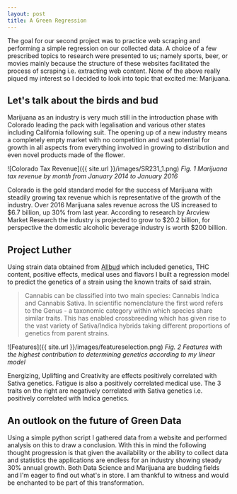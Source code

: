 ```yaml
---
layout: post
title: A Green Regression
---
```


The goal for our second project was to practice web scraping and performing a simple regression on our collected data. A choice of a few prescribed topics to research were presented to us; namely sports, beer, or movies mainly because the structure of these websites facilitated the process of scraping i.e. extracting web content. None of the above really piqued my interest so I decided to look into topic that excited me: Marijuana.

## Let's talk about the birds and bud

Marijuana as an industry is very much still in the introduction phase with Colorado leading the pack with legalisation and various other states including California following suit. The opening up of a new industry means a completely empty market with no competition and vast potential for growth in all aspects from everything involved in growing to distribution and even novel products made of the flower.


![Colorado Tax Revenue]({{ site.url }}/images/SR231_1.png)
<em>Fig. 1 Marijuana tax revenue by month from January 2014 to January 2016</em>


Colorado is the gold standard model for the success of Marijuana with steadily growing tax revenue which is representative of the growth of the industry. Over 2016 Marijuana sales revenue across the US increased to $6.7 billion, up 30% from last year. According to research by Arcview Market Research the industry is projected to grow to $20.2 billion, for perspective the domestic alcoholic beverage industry is worth $200 billion.

## Project Luther

Using strain data obtained from [Allbud](https://www.allbud.com/) which included genetics, THC content, positive effects, medical uses and flavors I built a regression model to predict the genetics of a strain using the known traits of said strain. 

  > Cannabis can be classified into two main species: Cannabis Indica and Cannabis Sativa. In scientific nomenclature the first word refers to the Genus - a taxonomic category within which species share similar traits. This has enabled crossbreeding which has given rise to the vast variety of Sativa/Indica hybrids taking different proportions of genetics from parent strains.


![Features]({{ site.url }}/images/featureselection.png)
<em>Fig. 2 Features with the highest contribution to determining genetics according to my linear model</em>


Energizing, Uplifting and Creativity are effects positively correlated with Sativa genetics. Fatigue is also a positively correlated medical use. The 3 traits on the right are negatively correlated with Sativa genetics i.e. positively correlated with Indica genetics.

## An outlook on the future of Green Data

Using a simple python script I gathered data from a website and performed analysis on this to draw a conclusion. With this in mind the following thought progression is that given the availability or the ability to collect data and statistics the applications are endless for an industry showing steady 30% annual growth. Both Data Science and Marijuana are budding fields and I'm eager to find out what's in store. I am thankful to witness and would be enchanted to be part of this transformation.